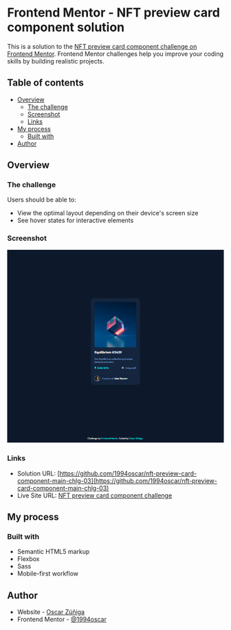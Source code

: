 # Frontend Mentor - NFT preview card component solution

This is a solution to the [NFT preview card component challenge on Frontend Mentor](https://www.frontendmentor.io/challenges/nft-preview-card-component-SbdUL_w0U). Frontend Mentor challenges help you improve your coding skills by building realistic projects. 

## Table of contents

- [Overview](#overview)
  - [The challenge](#the-challenge)
  - [Screenshot](#screenshot)
  - [Links](#links)
- [My process](#my-process)
  - [Built with](#built-with)
- [Author](#author)


## Overview

### The challenge

Users should be able to:

- View the optimal layout depending on their device's screen size
- See hover states for interactive elements

### Screenshot

![](./design/screenshot-solution.png)

### Links

- Solution URL: [https://github.com/1994oscar/nft-preview-card-component-main-chlg-03](https://github.com/1994oscar/nft-preview-card-component-main-chlg-03)
- Live Site URL: [NFT preview card component challenge](https://www.nft-preview-card-component.xn--oscarziga-q6a2h.com/)

## My process

### Built with

- Semantic HTML5 markup
- Flexbox
- Sass
- Mobile-first workflow

## Author

- Website - [Oscar Zúñiga](https://www.xn--oscarziga-q6a2h.com/)
- Frontend Mentor - [@1994oscar](https://www.frontendmentor.io/profile/1994oscar)

